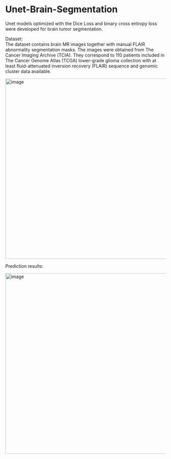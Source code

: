 # Unet-Brain-Segmentation

Unet models optimized with the Dice Loss and binary cross entropy loss were developed for brain tumor segmentation. 

Dataset:  
The dataset contains brain MR images together with manual FLAIR abnormality segmentation masks.
The images were obtained from The Cancer Imaging Archive (TCIA).
They correspond to 110 patients included in The Cancer Genome Atlas (TCGA) lower-grade glioma collection with at least fluid-attenuated inversion recovery (FLAIR) sequence and genomic cluster data available.

<img width="566" alt="image" src="https://github.com/yy7-f/Unet-Brain-Segmentation/assets/76237852/e35c9cc5-139d-4618-9b13-c902ff25f7fe">



Prediction results:  

<img width="566" alt="image" src="https://github.com/yy7-f/Unet-Brain-Segmentation/assets/76237852/de43f8b8-0b85-4652-af77-4c2db5af4045">

